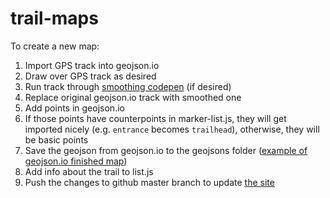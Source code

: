 # trail-maps

To create a new map:

1. Import GPS track into geojson.io
1. Draw over GPS track as desired
1. Run track through [smoothing codepen](http://geojson.io/#id=gist:anonymous/ac4e24e1b474df5dac41080189200dc1&map=16/33.8312/-84.2453) (if desired)
1. Replace original geojson.io track with smoothed one
1. Add points in geojson.io
1. If those points have counterpoints in marker-list.js, they will get imported nicely (e.g. `entrance` becomes `trailhead`), otherwise, they will be basic points
1. Save the geojson from geojson.io to the geojsons folder ([example of geojson.io finished map](http://geojson.io/#id=gist:anonymous/ac4e24e1b474df5dac41080189200dc1&map=16/33.8282/-84.2443))
1. Add info about the trail to list.js
1. Push the changes to github master branch to update [the site](https://mapsandapps.github.io/trail-maps/)
